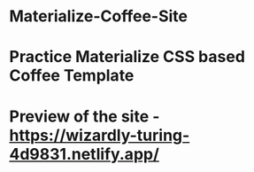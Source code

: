 # Materialize-Coffee-Site
# Practice Materialize CSS based Coffee Template
# Preview of the site - https://wizardly-turing-4d9831.netlify.app/
